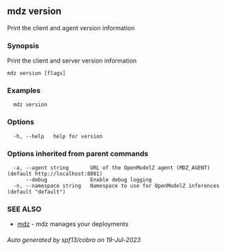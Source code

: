 ## mdz version

Print the client and agent version information

### Synopsis

Print the client and server version information

```
mdz version [flags]
```

### Examples

```
  mdz version
```

### Options

```
  -h, --help   help for version
```

### Options inherited from parent commands

```
  -a, --agent string       URL of the OpenModelZ agent (MDZ_AGENT) (default http://localhost:8081)
      --debug              Enable debug logging
  -n, --namespace string   Namespace to use for OpenModelZ inferences (default "default")
```

### SEE ALSO

* [mdz](mdz.md)	 - mdz manages your deployments

###### Auto generated by spf13/cobra on 19-Jul-2023
